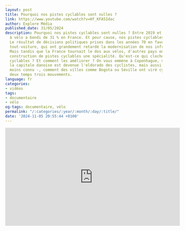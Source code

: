 ```yaml
---
layout: post
title: Pourquoi nos pistes cyclables sont nulles ?
link: https://www.youtube.com/watch?v=Hf_KFA5Idac
author: Explore Média
published_date: 31/05/2024
description: Pourquoi nos pistes cyclables sont nulles ? Entre 2019 et 2022, la mortalité
  à vélo a bondi de 31 % en France. Et pour cause, nos pistes cyclables sont dangereuses.
  Le résultat de décisions politiques prises dans les années 70 en faveur du modèle
  tout-voiture, qui ont grandement retardé la modernisation de nos infrastructures.
  Mais tandis que la France tournait le dos aux vélos, d'autres pays ont fait de la
  construction de pistes cyclables une spécialité. Qu'est-ce qui cloche avec nos pistes
  cyclables ? Et comment les améliorer ? On vous emmène à Copenhague, voir comment
  la capitale danoise est devenue l'eldorado des cyclistes, mais aussi - et c'est
  moins connu -, comment des villes comme Bogota ou Séville ont viré cyclistes en
  deux temps trois mouvements.
language: fr
categories:
- vidéos
tags:
- documentaire
- vélo
og-tags: documentaire, vélo
permalink: "/:categories/:year/:month/:day/:title/"
date: '2024-11-05 20:55:44 +0100'
---
```


<iframe width="560" height="315" src="https://www.youtube.com/embed/Hf_KFA5Idac?si=pIxMeqyLrcNQvI8d" title="YouTube video player" frameborder="0" allow="accelerometer; autoplay; clipboard-write; encrypted-media; gyroscope; picture-in-picture; web-share" referrerpolicy="strict-origin-when-cross-origin" allowfullscreen></iframe>